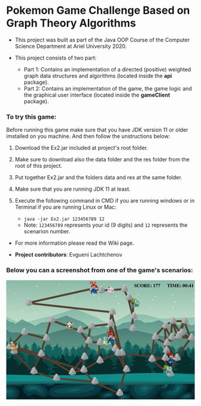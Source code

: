 # Pokemon Game Challenge Based on Graph Theory Algorithms

- This project was built as part of the Java OOP Course of the Computer Science Department at Ariel University 2020.

- This project consists of two part:
  - Part 1: Contains an implementation of a directed (positive) weighted graph data structures and algorithms (located inside the **api** package).
  - Part 2: Contains an implementation of the game, the game logic and the graphical user interface (located inside the **gameClient** package).
  
### To try this game:
Before running this game make sure that you have JDK version 11 or older imstalled on you machine.
And then follow the unstructions below:  
1) Download the Ex2.jar included at project's root folder.
2) Make sure to download also the data folder and the res folder from the root of this project.
3) Put together Ex2.jar and the folders data and res at the same folder.
4) Make sure that you are running JDK 11 at least.
5) Execute the following command in CMD if you are running windows or in Terminal if you are running Linux or Mac:
  
    - `java -jar Ex2.jar 123456789 12`
    - Note: `123456789` represents your id (9 digits) and `12` represents the scenarion number.
  
- For more information please read the Wiki page.

- **Project contributors**: Evgueni Lachtchenov

### Below you can a screenshot from one of the game's scenarios:
![Image of undirected weighted graph](https://github.com/yevgenyl/ex2/blob/master/git_res/PokemonGame2.png?raw=true)
